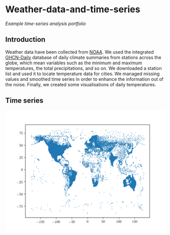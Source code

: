 # Weather-data-and-time-series

*Example time-series analysis portfolio*

## Introduction
Weather data have been collected from [NOAA](https://www.noaa.gov/). We used the integrated [GHCN-Daily](https://www.ncdc.noaa.gov/ghcn-daily-description) database of daily climate summaries from stations across the globe, which mean variables such as the minimum and maximum temperatures, the total precipitations, and so on.
We downloaded a station list and used it to locate temperature data for cities. We managed missing values and smoothed time series in order to enhance the information out of the noise. Finally, we created some visualisations of daily temperatures.

## Time series
![locations of weather stations](locations.png)
